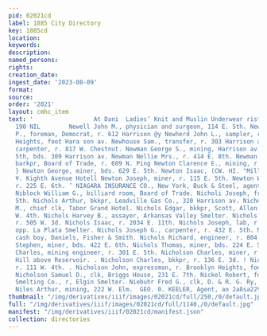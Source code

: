 ```yaml
---
pid: 02021cd
label: 1885 City Directory
key: 1885cd
location: 
keywords: 
description: 
named_persons: 
rights: 
creation_date: 
ingest_date: '2023-08-09'
format: 
source: 
order: '2021'
layout: cmhc_item
text: '                 At Dani  Ladies’ Knit and Muslin Underwear rister « sms |  NEW
  190 NIL        Newell John M., physician and surgeon, 114 E. 5th. Newhard William
  P., foreman, Democrat, r. 612 Harrison @y Newherd John L., sampler, r. Brooklyn
  Heights, foot Hara son av. Newhouse Sam., transfer, r. 303 Harrison av. Newitt Philip,
  carpenter, r. 817 W. Chestnut. Newman George S., mining, Harrison av., nw. cor.
  5th, bds. 309 Harrison av. Newman Nellie Mrs., r. 414 E. 8th. Newman William H.,
  barkpr, Board of Trade, r. 609 N. Ping Newton Clarence E., mining, r. 117 E. 10th.
  } Newton George, miner, bds. 629 E. 5th. Newton Isaac, (CW. HI. "Miller & Co. ;)
  ¥. Kighth Avenue Hotell Newton Joseph, miner, r. 115 E. 5th. Newton William, laundry,
  r. 225 E. 6th. ’ NIAGARA INSURANCE CO., New York, Buck & Steel, agents: 102 E. 5th.
  Niblock William G., billiard room, Board of Trade. Nicholi Joseph, fruit, 120 E.
  5th. Nichols Arthur, bkkpr, Leadville Gas Co., 320 Harrison av. Nichols Chauncey
  M., chief clk, Tabor Grand Hotel. Nichols Edgar, bkkpr, Scott, Allen & Co,, r. 125
  W. 4th. Nichols Harvey B., assayer, Arkansas Valley Smelter. Nichols H. S. Mrs.,
  r. 505 W. 3d. Nichols Isaac, r. 2034 E. 11th. Nichols Joseph, lab, r. Chestnut,
  opp. La Plata Smelter. Nichols Joseph G., carpenter, r. 432 E. 5th. Nichols Ralph,
  cash boy, Daniels, Fisher & Smith. Nichols Richard, engineer, r. 804 E. 7th. Nichols
  Stephen, miner, bds. 422 E. 6th. Nichols Thomas, miner, bds. 224 E. 5th. Nicholson
  Charles, mining engineer, r. 301 E. 5th. Nicholson Charles, miner, r. Carbonate
  Hill above Reservoir. . Nicholson Charles, bkkpr, r. 136 E. 3d. ! Nicholson Edward,
  r. 111 W. 4th. . Nicholson John, expressman, r. Brooklyn Heights, foot of Pine.
  Nicholson Samuel D., clk, Briggs House, 231 E. 7th. Nickel Robert, foreman, Manville
  Smelting Co., r, Elgin Smelter. Niebuhr Fred G., clk, D. & R. G. Ry, r. 128 E. 8th.
  Niles Arthur, mining, 222 W. Elm.  GEO. 0. KEELER, Agent, ao 2a8sa22¥ Sour any '
thumbnail: "/img/derivatives/iiif/images/02021cd/full/250,/0/default.jpg"
full: "/img/derivatives/iiif/images/02021cd/full/1140,/0/default.jpg"
manifest: "/img/derivatives/iiif/02021cd/manifest.json"
collection: directories
---
```

